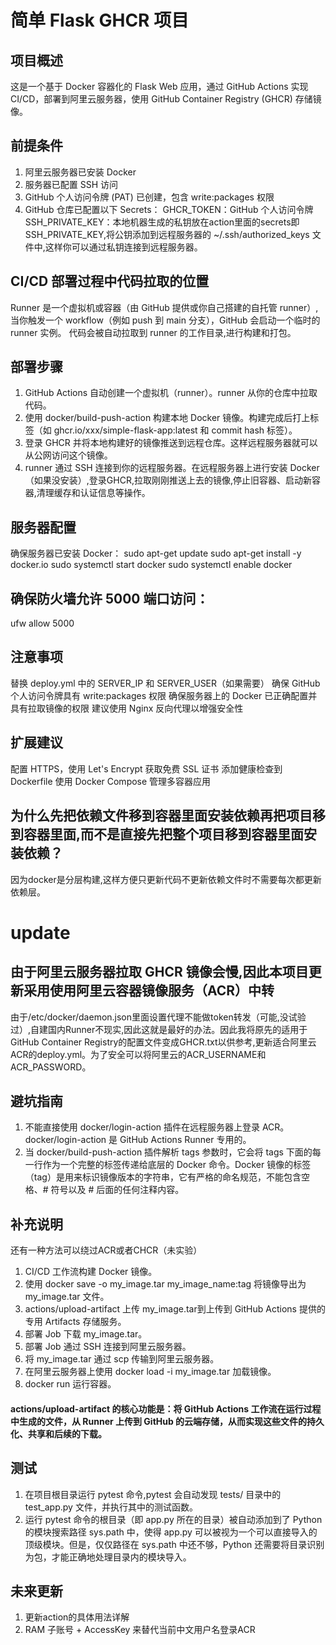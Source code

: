 # 简单 Flask GHCR 项目
## 项目概述
这是一个基于 Docker 容器化的 Flask Web 应用，通过 GitHub Actions 实现 CI/CD，部署到阿里云服务器，使用 GitHub Container Registry (GHCR) 存储镜像。

## 前提条件
1. 阿里云服务器已安装 Docker
2. 服务器已配置 SSH 访问
3. GitHub 个人访问令牌 (PAT) 已创建，包含 write:packages 权限
4. GitHub 仓库已配置以下 Secrets：
GHCR_TOKEN：GitHub 个人访问令牌
SSH_PRIVATE_KEY：本地机器生成的私钥放在action里面的secrets即SSH_PRIVATE_KEY,将公钥添加到远程服务器的 ~/.ssh/authorized_keys 文件中,这样你可以通过私钥连接到远程服务器。

## CI/CD 部署过程中代码拉取的位置
Runner 是一个虚拟机或容器（由 GitHub 提供或你自己搭建的自托管 runner）,
当你触发一个 workflow（例如 push 到 main 分支），GitHub 会启动一个临时的 runner 实例。
代码会被自动拉取到 runner 的工作目录,进行构建和打包。


## 部署步骤
1. GitHub Actions 自动创建一个虚拟机（runner）。runner 从你的仓库中拉取代码。
2. 使用 docker/build-push-action 构建本地 Docker 镜像。构建完成后打上标签（如 ghcr.io/xxx/simple-flask-app:latest 和 commit hash 标签）。
3. 登录 GHCR 并将本地构建好的镜像推送到远程仓库。这样远程服务器就可以从公网访问这个镜像。
4. runner 通过 SSH 连接到你的远程服务器。在远程服务器上进行安装 Docker（如果没安装）,登录GHCR,拉取刚刚推送上去的镜像,停止旧容器、启动新容器,清理缓存和认证信息等操作。


## 服务器配置
确保服务器已安装 Docker：
sudo apt-get update
sudo apt-get install -y docker.io
sudo systemctl start docker
sudo systemctl enable docker


## 确保防火墙允许 5000 端口访问：
ufw allow 5000

## 注意事项
替换 deploy.yml 中的 SERVER_IP 和 SERVER_USER（如果需要）
确保 GitHub 个人访问令牌具有 write:packages 权限
确保服务器上的 Docker 已正确配置并具有拉取镜像的权限
建议使用 Nginx 反向代理以增强安全性

## 扩展建议
配置 HTTPS，使用 Let's Encrypt 获取免费 SSL 证书
添加健康检查到 Dockerfile
使用 Docker Compose 管理多容器应用
## 为什么先把依赖文件移到容器里面安装依赖再把项目移到容器里面,而不是直接先把整个项目移到容器里面安装依赖？
因为docker是分层构建,这样方便只更新代码不更新依赖文件时不需要每次都更新依赖层。

# update
## 由于阿里云服务器拉取 GHCR 镜像会慢,因此本项目更新采用使用阿里云容器镜像服务（ACR）中转
由于/etc/docker/daemon.json里面设置代理不能做token转发（可能,没试验过）,自建国内Runner不现实,因此这就是最好的办法。因此我将原先的适用于GitHub Container Registry的配置文件变成GHCR.txt以供参考,更新适合阿里云ACR的deploy.yml。为了安全可以将阿里云的ACR_USERNAME和ACR_PASSWORD。
## 避坑指南
1. 不能直接使用 docker/login-action 插件在远程服务器上登录 ACR。docker/login-action 是 GitHub Actions Runner 专用的。
2. 当 docker/build-push-action 插件解析 tags 参数时，它会将 tags 下面的每一行作为一个完整的标签传递给底层的 Docker 命令。Docker 镜像的标签（tag）是用来标识镜像版本的字符串，它有严格的命名规范，不能包含空格、# 符号以及 # 后面的任何注释内容。

## 补充说明
还有一种方法可以绕过ACR或者CHCR（未实验）
1. CI/CD 工作流构建 Docker 镜像。
2. 使用 docker save -o my_image.tar my_image_name:tag 将镜像导出为 my_image.tar 文件。
3. actions/upload-artifact 上传 my_image.tar到上传到 GitHub Actions 提供的专用 Artifacts 存储服务。
4. 部署 Job 下载 my_image.tar。
5. 部署 Job 通过 SSH 连接到阿里云服务器。
6. 将 my_image.tar 通过 scp 传输到阿里云服务器。
7. 在阿里云服务器上使用 docker load -i my_image.tar 加载镜像。
8. docker run 运行容器。
#### actions/upload-artifact 的核心功能是：将 GitHub Actions 工作流在运行过程中生成的文件，从 Runner 上传到 GitHub 的云端存储，从而实现这些文件的持久化、共享和后续的下载。

## 测试
1. 在项目根目录运行 pytest 命令,pytest 会自动发现 tests/ 目录中的 test_app.py 文件，并执行其中的测试函数。
2. 运行 pytest 命令的根目录（即 app.py 所在的目录）被自动添加到了 Python 的模块搜索路径 sys.path 中，使得 app.py 可以被视为一个可以直接导入的顶级模块。但是，仅仅路径在 sys.path 中还不够，Python 还需要将目录识别为包，才能正确地处理目录内的模块导入。


## 未来更新
1. 更新action的具体用法详解
2. RAM 子账号 + AccessKey 来替代当前中文用户名登录ACR